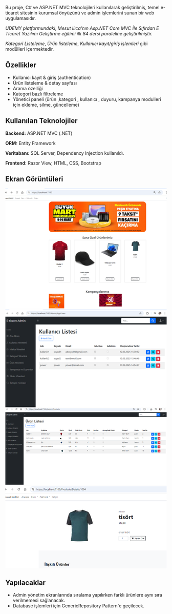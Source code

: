 Bu proje, C# ve ASP.NET MVC teknolojileri kullanılarak geliştirilmiş, temel e-ticaret sitesinin kurumsal önyüzünü ve admin işlemlerini sunan bir web uygulamasıdır. 

*UDEMY platformundaki, Mesut Ilıca'nın Asp.NET Core MVC İle Sıfırdan E Ticaret Yazılımı Geliştirme eğitimi ilk 84 dersi paraleline geliştirilmiştir.*

 *Kategori Listeleme*,
*Ürün listeleme*,
*Kullanıcı kayıt/giriş işlemleri* gibi modülleri içermektedir.

## Özellikler
- Kullanıcı kayıt & giriş (authentication)
- Ürün listeleme & detay sayfası
- Arama özelliği
- Kategori bazlı filtreleme
- Yönetici paneli (ürün ,kategori , kullanıcı , duyuru, kampanya modulleri için ekleme, silme, güncelleme)

## Kullanılan Teknolojiler
**Backend:** ASP.NET MVC (.NET)

**ORM:** Entity Framework  

**Veritabanı:** SQL Server, Dependency Injection kullanıldı.

**Frontend:** Razor View, HTML, CSS, Bootstrap


## Ekran Görüntüleri

![Ana Sayfa](screenshots/anasayfa.png)
![Admin Panel](screenshots/adminpanel.png)
![Ürün Listesi](screenshots/urunlistesi.png)
![Ürün Detay](screenshots/urundetay.png)



## Yapılacaklar
- Admin yönetim ekranlarında sıralama yapılırken farklı ürünlere aynı sıra verilmemesi sağlanacak.
- Database işlemleri için GenericRepository Pattern'e geçilecek. 
